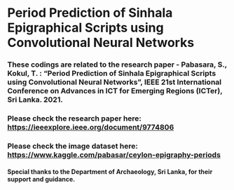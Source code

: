 # Period Prediction of Sinhala Epigraphical Scripts using Convolutional Neural Networks

### These codings are related to the research paper -  Pabasara, S., Kokul, T. : “Period Prediction of Sinhala Epigraphical Scripts using Convolutional Neural Networks”, IEEE 21st International Conference on Advances in ICT for Emerging Regions (ICTer), Sri Lanka. 2021.
### Please check the research paper here: https://ieeexplore.ieee.org/document/9774806
### Please check the image dataset here: https://www.kaggle.com/pabasar/ceylon-epigraphy-periods
#### Special thanks to the Department of Archaeology, Sri Lanka, for their support and guidance.
